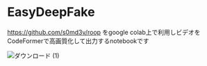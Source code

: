# EasyDeepFake

https://github.com/s0md3v/roop
をgoogle colab上で利用しビデオをCodeFormerで高画質化して出力するnotebookです

![ダウンロード (1)](https://github.com/s3xmaxman/EasyDeepFake/assets/108092339/6a4aeff4-865d-47c2-a46f-64485f18b70a)
